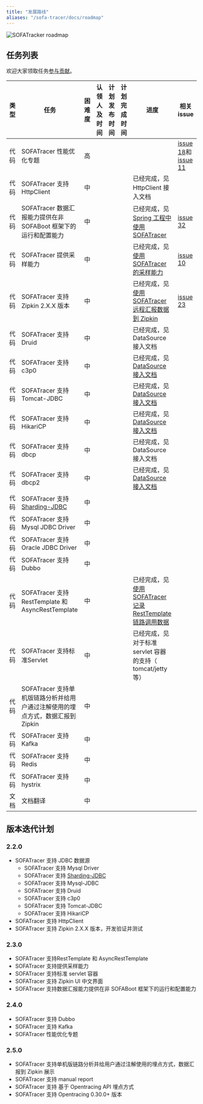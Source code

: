 ```yaml
---
title: "发展路线"
aliases: "/sofa-tracer/docs/roadmap"
---
```


![SOFATracker roadmap](https://gw.alipayobjects.com/mdn/rms_432828/afts/img/A*3E6rQ6fE9RkAAAAAAAAAAABjARQnAQ)

## 任务列表

欢迎大家领取任务[参与贡献](https://github.com/sofastack/sofa-tracer/blob/master/CONTRIBUTING.md)。

| 类型 | 任务| 困难度 | 认领人及时间 | 计划发布时间 | 计划完成时间 | 进度| 相关 issue|
| ----|----  | ------| ------------| ------------| ------------ | ----| -------- |
| 代码 | SOFATracer 性能优化专题                                      | 高     |              |              |              |                                                              | [issue 18](https://github.com/sofastack/sofa-tracer/issues/18)和 [issue 11](https://github.com/sofastack/sofa-tracer/issues/11) |
| 代码 | SOFATracer 支持 HttpClient                                   | 中     |              |              |              | 已经完成，见 HttpClient 接入文档  |
| 代码 | SOFATracer 数据汇报能力提供在非 SOFABoot 框架下的运行和配置能力 | 中     |              |              |              | 已经完成，见 [Spring 工程中使用 SOFATracer](https://github.com/glmapper/tracer-zipkin-plugin-demo) | [issue 32](https://github.com/sofastack/sofa-tracer/issues/32)  |
| 代码 | SOFATracer 提供采样能力                                      | 中     |              |              |              | 已经完成，见[使用 SOFATracer 的采样能力](https://github.com/sofastack/sofa-tracer/tree/master/tracer-samples/tracer-sample-with-sampler) | [issue 10](https://github.com/sofastack/sofa-tracer/issues/31)  |
| 代码 | SOFATracer 支持 Zipkin 2.X.X 版本                            | 中     |              |              |              | 已经完成，见[使用 SOFATracer 远程汇报数据到 Zipkin](https://github.com/sofastack/sofa-tracer/tree/master/tracer-samples/tracer-sample-with-zipkin) | [issue 23](https://github.com/sofastack/sofa-tracer/issues/23)  |
| 代码 | SOFATracer 支持 Druid                                        | 中     |              |              |              | 已经完成，见 DataSource 接入文档 |                                                              |
| 代码 | SOFATracer 支持 c3p0                                         | 中     |              |              |              | 已经完成，见 [DataSource 接入文档](https://yuque.antfin-inc.com/guolei.sgl/ktyzyg/vrsw5h/Usage_Of_Datasource) |                                                              |
| 代码 | SOFATracer 支持 Tomcat-JDBC                                  | 中     |              |              |              | 已经完成，见 [DataSource 接入文档](https://yuque.antfin-inc.com/guolei.sgl/ktyzyg/vrsw5h/Usage_Of_Datasource) |                                                              |
| 代码 | SOFATracer 支持 HikariCP                                     | 中     |              |              |              | 已经完成，见 [DataSource 接入文档](https://yuque.antfin-inc.com/guolei.sgl/ktyzyg/vrsw5h/Usage_Of_Datasource) |                                                              |
| 代码 | SOFATracer 支持 dbcp                                         | 中     |              |              |              | 已经完成，见 DataSource 接入文档 |                                                              |
| 代码 | SOFATracer 支持 dbcp2                                        | 中     |              |              |              | 已经完成，见 [DataSource 接入文档](https://yuque.antfin-inc.com/guolei.sgl/ktyzyg/vrsw5h/Usage_Of_Datasource) |                                                              |
| 代码 | SOFATracer 支持 [Sharding-JDBC](https://github.com/sharding-sphere/sharding-sphere) | 中     |              |              |              |                                                              |                                                              |
| 代码 | SOFATracer 支持 Mysql JDBC Driver                            | 中     |              |              |              |                                                              |                                                              |
| 代码 | SOFATracer 支持 Oracle JDBC Driver                           | 中     |              |              |              |                                                              |                                                              |
| 代码 | SOFATracer 支持 Dubbo                                        | 中     |              |              |              |                                                              |                                                              |
| 代码 | SOFATracer 支持 RestTemplate 和 AsyncRestTemplate            | 中     |              |              |              | 已经完成，见[使用 SOFATracer 记录 RestTemplate 链路调用数据](https://github.com/sofastack/sofa-tracer/tree/master/tracer-samples/tracer-sample-with-resttemplate) |                                                              |
| 代码 | SOFATracer 支持标准Servlet                                   | 中     |              |              |              | 已经完成，见对于标准 servlet 容器的支持（ tomcat/jetty 等） |                                                              |
| 代码 | SOFATracer 支持单机版链路分析并给用户通过注解使用的埋点方式，数据汇报到 Zipkin | 中     |              |              |              |                                                              |                                                              |
| 代码 | SOFATracer 支持 Kafka                                        | 中     |              |              |              |                                                              |                                                              |
| 代码 | SOFATracer 支持 Redis                                        | 中     |              |              |              |                                                              |                                                              |
| 代码 | SOFATracer 支持 hystrix                                      | 中     |              |              |              |                                                              |                                                              |
| 文档 | 文档翻译                                                     | 中     |              |              |              |                                                              |                                                              |

## 版本迭代计划

### 2.2.0

* SOFATracer 支持 JDBC 数据源
    * SOFATracer 支持 Mysql Driver
    * SOFATracer 支持 [Sharding-JDBC](https://github.com/sharding-sphere/sharding-sphere)
    * SOFATracer 支持  Mysql-JDBC
    * SOFATracer 支持  Druid
    * SOFATracer 支持  c3p0
    * SOFATracer 支持  Tomcat-JDBC
    * SOFATracer 支持  HikariCP
* SOFATracer 支持 HttpClient
* SOFATracer 支持 Zipkin 2.X.X 版本，开发验证并测试

### 2.3.0

* SOFATracer 支持RestTemplate 和 AsyncRestTemplate
* SOFATracer 支持提供采样能力
* SOFATracer 支持标准 servlet 容器
* SOFATracer 支持 Zipkin UI 中文界面
* SOFATracer 支持数据汇报能力提供在非 SOFABoot 框架下的运行和配置能力

### 2.4.0

* SOFATracer 支持 Dubbo
* SOFATracer 支持 Kafka
* SOFATracer 性能优化专题

### 2.5.0

* SOFATracer 支持单机版链路分析并给用户通过注解使用的埋点方式，数据汇报到 Zipkin 展示
* SOFATracer 支持 manual report
* SOFATracer 支持 基于 Opentracing API 埋点方式
* SOFATracer 支持 Opentracing 0.30.0+ 版本
